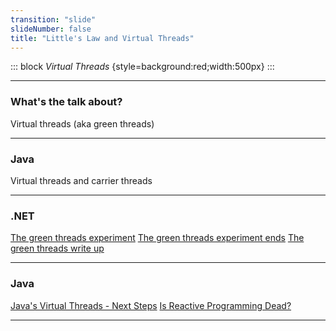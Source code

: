 ```yaml
---
transition: "slide"
slideNumber: false
title: "Little's Law and Virtual Threads"
---
```


::: block
*Virtual Threads* {style=background:red;width:500px}
:::

---

### What's the talk about?

Virtual threads (aka green threads)

---

### Java

Virtual threads and carrier threads

---

### .NET

[The green threads experiment](https://github.com/dotnet/runtimelab/issues/2057)
[The green threads experiment ends](https://github.com/dotnet/runtimelab/issues/2398)
[The green threads write up](https://github.com/dotnet/runtimelab/blob/feature/green-threads/docs/design/features/greenthreads.md)

---

### Java

[Java's Virtual Threads - Next Steps](https://www.youtube.com/watch?v=KBW4LbCoo6c)
[Is Reactive Programming Dead?](https://www.youtube.com/watch?v=eAjy7E_FQN0)

---
